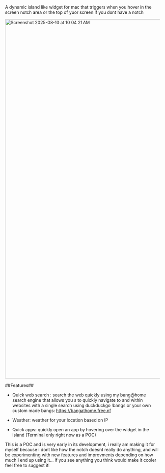 A dynamic island like widget for mac that triggers when you hover in the screen notch area or the top of yuor screen if you dont have a notch



<img width="1800" height="1169" alt="Screenshot 2025-08-10 at 10 04 21 AM" src="https://github.com/user-attachments/assets/9f632a72-2a3d-4e65-99ea-e1919f8ea6f9" />


##Features##

- Quick web search : search the web quickly using my bang@home search engine that allows you s to quickly navigate to and within
  websites with a single search using duckduckgo !bangs or your own custom made bangs: https://bangathome.free.nf

- Weather: weather for your location based on IP
- Quick apps: quickly open an app by hovering over the widget in the island (Terminal only right now as a POC)

This is a POC and is very early in its development, i really am making it for myself because i dont like how the notch doesnt really do anything, and will be experimenting with new features and improvments 
depending on how much i end up using it... if you see anything you think would make it cooler feel free to suggest it! 


